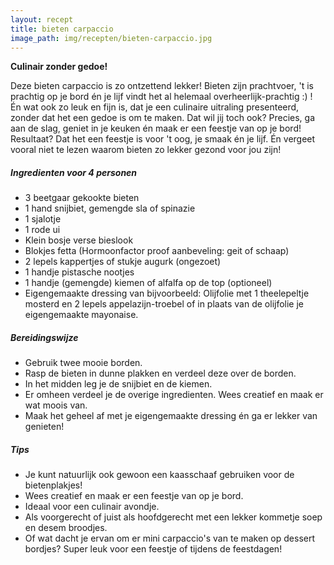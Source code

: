 ```yaml
---
layout: recept
title: bieten carpaccio
image_path: img/recepten/bieten-carpaccio.jpg
---
```


**Culinair zonder gedoe!**

Deze bieten carpaccio is zo ontzettend lekker! Bieten zijn prachtvoer, 't is prachtig op je bord én je lijf vindt het al helemaal overheerlijk-prachtig :) ! Én wat ook zo leuk en fijn is, dat je een culinaire uitraling presenteerd, zonder dat het een gedoe is om te maken. Dat wil jij toch ook? Precies, ga aan de slag, geniet in je keuken én maak er een feestje van op je bord! Resultaat? Dat het een feestje is voor 't oog, je smaak én je lijf. Én vergeet vooral niet te lezen waarom bieten zo lekker gezond voor jou zijn!

##### Ingredienten voor <span class="personen">4</span> personen
* <span class="volume">3</span> beetgaar gekookte bieten
* <span class="volume">1</span> hand snijbiet, gemengde sla of spinazie
* <span class="volume">1</span> sjalotje
* <span class="volume">1</span> rode ui
*  Klein bosje verse bieslook
*  Blokjes fetta (Hormoonfactor proof aanbeveling: geit of schaap)
* <span class="volume">2</span> lepels kappertjes of stukje augurk (ongezoet)
* <span class="volume">1</span> handje pistasche nootjes
* <span class="volume">1</span> handje (gemengde) kiemen of alfalfa op de top (optioneel)
* Eigengemaakte dressing van bijvoorbeeld: Olijfolie met <span class="volume">1</span> theelepeltje mosterd en <span class="volume">2</span> lepels appelazijn-troebel of in plaats van de olijfolie je eigengemaakte mayonaise.

##### Bereidingswijze
* Gebruik twee mooie borden.
* Rasp de bieten in dunne plakken en verdeel deze over de borden.
* In het midden leg je de snijbiet en de kiemen.
* Er omheen verdeel je de overige ingredienten. Wees creatief en maak er wat moois van.
* Maak het geheel af met je eigengemaakte dressing én ga er lekker van genieten!

##### Tips
* Je kunt natuurlijk ook gewoon een kaasschaaf gebruiken voor de bietenplakjes!
* Wees creatief en maak er een feestje van op je bord.
* Ideaal voor een culinair avondje.
* Als voorgerecht of juist als hoofdgerecht met een lekker kommetje soep en desem broodjes.
* Of wat dacht je ervan om er mini carpaccio's van te maken op dessert bordjes? Super leuk voor een feestje of tijdens de feestdagen!   
